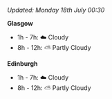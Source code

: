 *Updated: Monday 18th July 00:30*

**Glasgow**

* 1h - 7h: :cloud: Cloudy
* 8h - 12h: :partly_sunny: Partly Cloudy

**Edinburgh**

* 1h - 7h: :cloud: Cloudy
* 8h - 12h: :partly_sunny: Partly Cloudy
